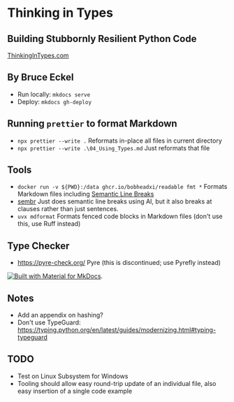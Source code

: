 # Thinking in Types

## Building Stubbornly Resilient Python Code

[ThinkingInTypes.com](https://thinkingintypes.com/)

## By Bruce Eckel

- Run locally: `mkdocs serve`
- Deploy: `mkdocs gh-deploy`

## Running `prettier` to format Markdown

- `npx prettier --write .` Reformats in-place all files in current directory
- `npx prettier --write .\04_Using_Types.md` Just reformats that file

## Tools

- `docker run -v ${PWD}:/data ghcr.io/bobheadxi/readable fmt *`  Formats Markdown files including [Semantic Line Breaks](https://sembr.org/)
- [sembr](https://github.com/admk/sembr) Just does semantic line breaks using AI, but it also breaks at clauses rather than just sentences.
- `uvx mdformat`  Formats fenced code blocks in Markdown files (don't use this, use Ruff instead)

## Type Checker

- https://pyre-check.org/ Pyre (this is discontinued; use Pyrefly instead)

[![Built with Material for MkDocs](https://img.shields.io/badge/Material_for_MkDocs-526CFE?style=for-the-badge&logo=MaterialForMkDocs&logoColor=white)](https://squidfunk.github.io/mkdocs-material/).

## Notes

- Add an appendix on hashing?
- Don't use TypeGuard: https://typing.python.org/en/latest/guides/modernizing.html#typing-typeguard

## TODO

- Test on Linux Subsystem for Windows
- Tooling should allow easy round-trip update of an individual file, also easy insertion of a single code example

